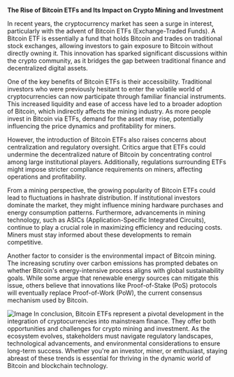 **The Rise of Bitcoin ETFs and Its Impact on Crypto Mining and Investment**

In recent years, the cryptocurrency market has seen a surge in interest, particularly with the advent of Bitcoin ETFs (Exchange-Traded Funds). A Bitcoin ETF is essentially a fund that holds Bitcoin and trades on traditional stock exchanges, allowing investors to gain exposure to Bitcoin without directly owning it. This innovation has sparked significant discussions within the crypto community, as it bridges the gap between traditional finance and decentralized digital assets.

One of the key benefits of Bitcoin ETFs is their accessibility. Traditional investors who were previously hesitant to enter the volatile world of cryptocurrencies can now participate through familiar financial instruments. This increased liquidity and ease of access have led to a broader adoption of Bitcoin, which indirectly affects the mining industry. As more people invest in Bitcoin via ETFs, demand for the asset may rise, potentially influencing the price dynamics and profitability for miners.

However, the introduction of Bitcoin ETFs also raises concerns about centralization and regulatory oversight. Critics argue that ETFs could undermine the decentralized nature of Bitcoin by concentrating control among large institutional players. Additionally, regulations surrounding ETFs might impose stricter compliance requirements on miners, affecting operations and profitability.

From a mining perspective, the growing popularity of Bitcoin ETFs could lead to fluctuations in hashrate distribution. If institutional investors dominate the market, they might influence mining hardware purchases and energy consumption patterns. Furthermore, advancements in mining technology, such as ASICs (Application-Specific Integrated Circuits), continue to play a crucial role in maximizing efficiency and reducing costs. Miners must stay informed about these developments to remain competitive.

Another factor to consider is the environmental impact of Bitcoin mining. The increasing scrutiny over carbon emissions has prompted debates on whether Bitcoin's energy-intensive process aligns with global sustainability goals. While some argue that renewable energy sources can mitigate this issue, others believe that innovations like Proof-of-Stake (PoS) protocols will eventually replace Proof-of-Work (PoW), the current consensus mechanism used by Bitcoin.


![Image](https://github.com/user-attachments/assets/b8266eee-691e-4ee1-99ef-bfa10d234fd4)
In conclusion, Bitcoin ETFs represent a pivotal development in the integration of cryptocurrencies into mainstream finance. They offer both opportunities and challenges for crypto mining and investment. As the ecosystem evolves, stakeholders must navigate regulatory landscapes, technological advancements, and environmental considerations to ensure long-term success. Whether you're an investor, miner, or enthusiast, staying abreast of these trends is essential for thriving in the dynamic world of Bitcoin and blockchain technology.